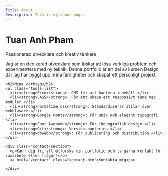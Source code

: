 ```yaml
---
Title: About
Description: This is my about page.
---
```


<div class="about-container fade-in">
  <div class="about-header">
    <h1 class="highlight-name">Tuan Anh Pham</h1>
    <p class="subtitle">Passionerad utvecklare och kreativ tänkare</p>
  </div>

  <div class="about-content">
    <p>Jag är en dedikerad utvecklare som älskar att lösa verkliga problem och experimentera med ny teknik. Denna portfolio är en del av kursen Design, där jag har byggt upp mina färdigheter och skapat ett personligt projekt.</p>

    <h2>Mina verktyg</h2>
    <ul class="tools-list">
      <li><strong>Pico</strong>: CMS för att hantera innehåll.</li>
      <li><strong>SASS</strong>: För att skapa ett responsivt tema med moduler.</li>
      <li><strong>normalize.css</strong>: Standardiserar stilar över webbläsare.</li>
      <li><strong>Google Fonts</strong>: För unik och elegant typografi.</li>
      <li><strong>Font Awesome</strong>: För ikonografisk design.</li>
      <li><strong>Git</strong>: Versionshantering.</li>
      <li><strong>dbwebb</strong>: För publicering och distribution.</li>
    </ul>

    <div class="contact-section">
      <p>Känn dig fri att utforska min portfolio och ta gärna kontakt för samarbete eller frågor!</p>
      <a href="/contact" class="contact-btn">Kontakta mig</a>

    </div>

  </div>
</div>
